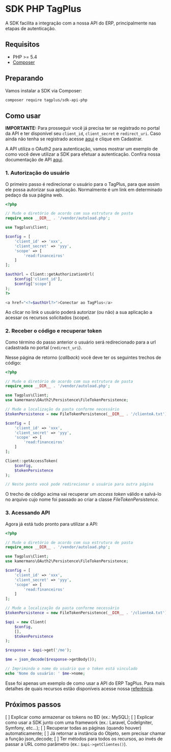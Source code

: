 # SDK PHP TagPlus

A SDK facilita a integração com a nossa API do ERP, principalmente nas etapas de autenticação.

## Requisitos

* PHP >= 5.4
* [Composer](https://getcomposer.org)

## Preparando

Vamos instalar a SDK via Composer:

```bash
composer require tagplus/sdk-api-php
```

## Como usar

**IMPORTANTE:** Para prosseguir você já precisa ter se registrado no portal da API e ter disponível seu `client_id`, `client_secret` e `redirect_uri`. Caso ainda não tenha se registrado acesse [aqui](https://apidoc.tagplus.com.br/) e clique em Cadastrar.

A API utiliza o OAuth2 para autenticação, vamos mostrar um exemplo de como você deve utilizar a SDK para efetuar a autenticação. Confira nossa documentação de API [aqui](https://apidoc.tagplus.com.br/doc/).

### 1. Autorização do usuário

O primeiro passo é redirecionar o usuário para o TagPlus, para que assim ele possa autorizar sua aplicação. Normalmente é um link em determinado pedaço da sua página web.

```php
<?php

// Mude o diretório de acordo com sua estrutura de pasta
require_once __DIR__ . '/vendor/autoload.php'; 

use Tagplus\Client;

$config = [
    'client_id' => 'xxx',
    'client_secret' => 'yyy',
    'scope' => [
        'read:financeiros'
    ]
];

$authUrl = Client::getAuthorizationUrl(
    $config['client_id'],
    $config['scope']
);
?>

<a href="<?=$authUrl?>">Conectar ao TagPlus</a>
```

Ao clicar no link o usuário poderá autorizar (ou não) a sua aplicação a acessar os recursos solicitados (scope).

### 2. Receber o código e recuperar token

Como término do passo anterior o usuário será redirecionado para a url cadastrada no portal (`redirect_uri`).

Nesse página de retorno (*callback*) você deve ter os seguintes trechos de código:

```php
<?php

// Mude o diretório de acordo com sua estrutura de pasta
require_once __DIR__ . '/vendor/autoload.php'; 

use Tagplus\Client;
use kamermans\OAuth2\Persistence\FileTokenPersistence;

// Mude a localização da pasta conforme necessário
$tokenPersistence = new FileTokenPersistence(__DIR__ . '/clienteA.txt');

$config = [
    'client_id' => 'xxx',
    'client_secret' => 'yyy',
    'scope' => [
        'read:financeiros'
    ]
];

Client::getAccessToken(
    $config, 
    $tokenPersistence
);

// Neste ponto você pode redirecionar o usuário para outra página 

```

O trecho de código acima vai recuperar um *access token* válido e salvá-lo no arquivo cujo nome foi passado ao criar a classe *FileTokenPersistence*.

### 3. Acessando API

Agora já está tudo pronto para utilizar a API:

```php
<?php

// Mude o diretório de acordo com sua estrutura de pasta
require_once __DIR__ . '/vendor/autoload.php'; 

use Tagplus\Client;
use kamermans\OAuth2\Persistence\FileTokenPersistence;

$config = [
    'client_id' => 'xxx',
    'client_secret' => 'yyy',
    'scope' => [
        'read:financeiros'
    ]
];

// Mude a localização da pasta conforme necessário
$tokenPersistence = new FileTokenPersistence(__DIR__ . '/clienteA.txt');

$api = new Client(
    $config,
    [],
    $tokenPersistence
);

$response = $api->get('/me');

$me = json_decode($response->getBody());

// Imprimindo o nome do usuário que o token está vinculado
echo 'Nome do usuário: ' $me->nome;

```

Esse foi apenas um exemplo de como usar a API do ERP TagPlus.
Para mais detalhes de quais recursos estão disponíveis acesse nossa [referência](https://apidoc.tagplus.com.br/doc).

## Próximos passos

[ ] Explicar como armazenar os tokens no BD (ex.: MySQL);
[ ] Explicar como usar a SDK junto com uma framework (ex.: Laravel, CodeIgniter, Symfony, etc...);
[ ] Recuperar todas as páginas (quando houver) automaticamente;
[ ] Já retornar a instância do Objeto, sem precisar chamar a função json_decode;
[ ] Ter métodos para todos os recursos, ao invés de passar a URL como parâmetro (ex.: `$api->getClientes()`).
